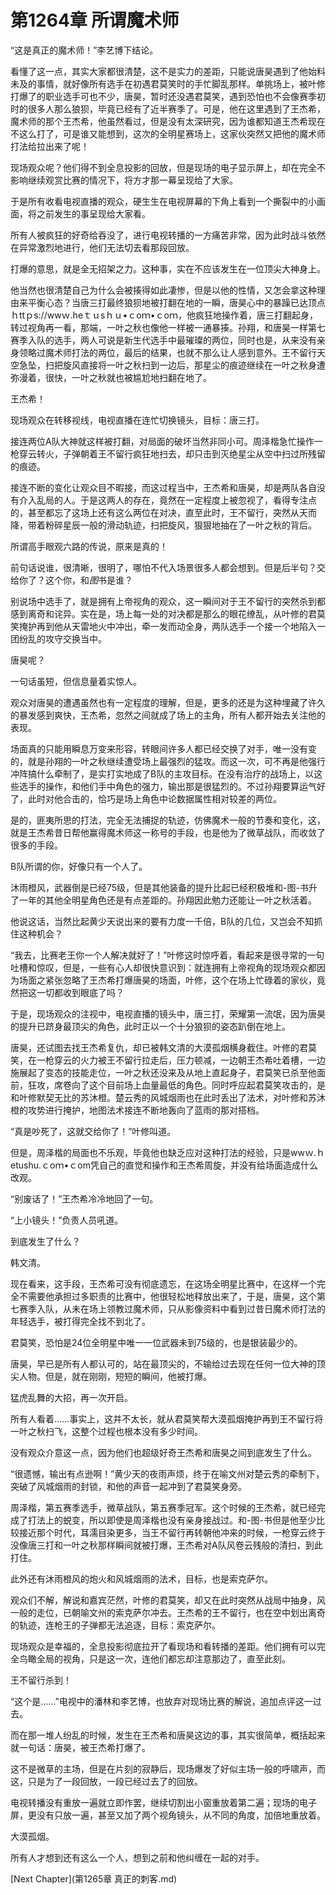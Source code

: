 # 第1264章 所谓魔术师

“这是真正的魔术师！”李艺博下结论。

看懂了这一点，其实大家都很清楚，这不是实力的差距，只能说唐昊遇到了他始料未及的事情，就好像所有选手在初遇君莫笑时的手忙脚乱那样。单挑场上，被叶修打爆了的职业选手可也不少，唐昊，暂时还没遇君莫笑，遇到恐怕也不会像赛季初时的很多人那么狼狈，毕竟已经有了近半赛季了。可是，他在这里遇到了王杰希，魔术师的那个王杰希，他虽然看过，但是没有太深研究，因为谁都知道王杰希现在不这么打了，可是谁又能想到，这次的全明星赛场上，这家伙突然又把他的魔术师打法给拉出来了呢！

现场观众呢？他们得不到全息投影的回放，但是现场的电子显示屏上，却在完全不影响继续观赏比赛的情况下，将方才那一幕呈现给了大家。

于是所有收看电视直播的观众，硬生生在电视屏幕的下角上看到一个撕裂中的小画面，将之前发生的事呈现给大家看。

所有人被疯狂的好奇给吞没了，进行电视转播的一方痛苦非常，因为此时战斗依然在异常激烈地进行，他们无法切去看那段回放。

打爆的意思，就是全无招架之力。这种事，实在不应该发生在一位顶尖大神身上。

他当然也很清楚自己为什么会被揍得如此凄惨，但是以他的性情，又怎会拿这种理由来平衡心态？当唐三打最终狼狈地被打翻在地的一瞬，唐昊心中的暴躁已达顶点ｈttｐs://wwｗ.heｔｕsｈｕ•ｃoｍ•ｃoｍ，他疯狂地操作着，唐三打翻起身，转过视角再一看，那端，一叶之秋也像他一样被一通暴揍。孙翔，和唐昊一样第七赛季入队的选手，两人可说是新生代选手中最璀璨的两位，同时也是，从来没有亲身领略过魔术师打法的两位，最后的结果，也就不那么让人感到意外。王不留行天空急坠，扫把旋风直接将一叶之秋扫到一边后，那星尘的痕迹继续在一叶之秋身遭弥漫着，很快，一叶之秋就也被尴尬地扫翻在地了。

王杰希！

现场观众在转移视线，电视直播在连忙切换镜头，目标：唐三打。

接连两位A队大神就这样被打翻，对局面的破坏当然非同小可。周泽楷急忙操作一枪穿云转火，子弹朝着王不留行疯狂地扫去，却只击到灭绝星尘从空中扫过所残留的痕迹。

接连不断的变化让观众目不暇接，而这过程当中，王杰希和唐昊，却是两队各自没有介入乱局的人。于是这两人的存在，竟然在一定程度上被忽视了，看得专注点的，甚至都忘了这场上还有这么两位在对决，直至此时，王不留行，突然从天而降，带着粉碎星辰一般的滑动轨迹，扫把旋风，狠狠地抽在了一叶之秋的背后。

所谓高手眼观六路的传说，原来是真的！

前句话说谁，很清晰，很明了，哪怕不代入场景很多人都会想到。但是后半句？交给你了？这个你，和*图*书是谁？

别说场中选手了，就是拥有上帝视角的观众，这一瞬间对于王不留行的突然杀到都感到离奇和诧异。实在是，场上每一处的对决都是那么的眼花缭乱，从叶修的君莫笑掩护再到他从天雷地火中冲出，牵一发而动全身，两队选手一个接一个地陷入一团纷乱的攻守交换当中。

唐昊呢？

一句话虽短，但信息量着实惊人。

观众对唐昊的遭遇虽然也有一定程度的理解，但是，更多的还是为这种埋藏了许久的暴发感到爽快，王杰希，忽然之间就成了场上的主角，所有人都开始去关注他的表现。

场面真的只能用瞬息万变来形容，转眼间许多人都已经交换了对手，唯一没有变的，就是孙翔的一叶之秋继续遭受场上最强烈的猛攻。而这一次，可不再是他强行冲阵搞什么牵制了，是实打实地成了B队的主攻目标。在没有治疗的战场上，以这些选手的操作，和他们手中角色的强力，输出那是很猛烈的。不过孙翔要算运气好了，此时对他合击的，恰巧是场上角色中论数据属性相对较差的两位。

是的，匪夷所思的打法，完全无法捕捉的轨迹，仿佛魔术一般的节奏和变化，这，就是王杰希昔日帮他赢得魔术师这一称号的手段，也是他为了微草战队，而收敛了很多的手段。

B队所谓的你，好像只有一个人了。

沐雨橙风，武器倒是已经75级，但是其他装备的提升比起已经积极堆和-图-书升了一年的其他全明星角色还是有点差距的。孙翔因此勉力还能让一叶之秋活着。

他说这话，当然比起黄少天说出来的要有力度一千倍，B队的几位，又岂会不知抓住这种机会？

“我去，比赛老王你一个人解决就好了！”叶修这时惊呼着，看起来是很寻常的一句吐槽和惊叹，但是，一些有心人却很快意识到：就连拥有上帝视角的现场观众都因为场面之紧张忽略了王杰希打爆唐昊的场面，叶修，这个在场上忙碌着的家伙，竟然把这一切都收到眼底了吗？

于是，现场观众的注视中，电视直播的镜头中，唐三打，荣耀第一流氓，因为唐昊的提升已跻身最顶尖的角色，此时正以一个十分狼狈的姿态趴倒在地上。

唐昊，还试图去找王杰希复仇，却已被韩文清的大漠孤烟横身截住。叶修的君莫笑，在一枪穿云的火力被王不留行拉走后，压力顿减，一边朝王杰希吐着槽，一边施展起了变态的技能走位，一叶之秋还没来及从地上直起身子，君莫笑已杀至他面前，狂攻，席卷向了这个目前场上血量最低的角色。同时呼应起君莫笑攻击的，是和叶修默契无比的苏沐橙。楚云秀的风城烟雨也在此时丢出了法术，对叶修和苏沐橙的攻势进行掩护，地图法术接连不断地轰向了蓝雨的那对搭档。

“真是吵死了，这就交给你了！”叶修叫道。

但是，周泽楷的局面也不乐观，毕竟他也缺乏应对这种打法的经验，只是wwｗ.ｈetushu.ｃoｍ•ｃom凭自己的直觉和操作和王杰希周旋，并没有给场面造成什么改观。

“别废话了！”王杰希冷冷地回了一句。

“上小镜头！”负责人员吼道。

到底发生了什么？

韩文清。

现在看来，这手段，王杰希可没有彻底遗忘，在这场全明星比赛中，在这样一个完全不需要他承担过多职责的比赛中，他很轻松地释放出来了，于是，唐昊，这个第七赛季入队，从未在场上领教过魔术师，只从影像资料中看到过昔日魔术师打法的年轻选手，被打得完全找不到北了。

君莫笑，恐怕是24位全明星中唯一一位武器未到75级的，也是银装最少的。

唐昊，早已是所有人都认可的，站在最顶尖的，不输给过去现在任何一位大神的顶尖人物。但是，就在刚刚，短短的瞬间，他被打爆。

猛虎乱舞的大招，再一次开启。

所有人看着……事实上，这并不太长，就从君莫笑帮大漠孤烟掩护再到王不留行将一叶之秋扫飞，这整个过程也根本没有多少时间。

没有观众介意这一点，因为他们也超级好奇王杰希和唐昊之间到底发生了什么。

“很遗憾，输出有点逊啊！”黄少天的夜雨声烦，终于在喻文州对楚云秀的牵制下，突破了风城烟雨的封锁，和他的声音一起冲到了君莫笑身旁。

周泽楷，第五赛季选手，微草战队，第五赛季冠军。这个时候的王杰希，就已经完成了打法上的蜕变，所以即使是周泽楷也没有亲身接战过。和-图-书但是他至少比较接近那个时代，耳濡目染更多，当王不留行再转朝他冲来的时候，一枪穿云终于没像唐三打和一叶之秋那样瞬间就被打爆，王杰希对A队风卷云残般的清扫，到此打住。

此外还有沐雨橙风的炮火和风城烟雨的法术，目标，也是索克萨尔。

观众们不解，解说和嘉宾茫然，叶修的君莫笑，却又在此时突然从战局中抽身，风一般的走位，已朝喻文州的索克萨尔冲去。王杰希的王不留行，也在空中划出离奇的轨迹，连枪王的子弹都无法追逐，目标：索克萨尔。

现场观众是幸福的，全息投影彻底拉开了看现场和看转播的差距。他们拥有可以完全鸟瞰全局的视角，只是这一次，连他们都忘却注意那边了，直至此刻。

王不留行杀到！

“这个是……”电视中的潘林和李艺博，也放弃对现场比赛的解说，追加点评这一过去。

而在那一堆人纷乱的时候，发生在王杰希和唐昊这边的事，其实很简单，概括起来就一句话：唐昊，被王杰希打爆了。

这不是微草的主场，但是在片刻的寂静后，现场爆发了好似主场一般的呼啸声，而这，只是为了一段回放，一段已经过去了的回放。

电视转播没有重放一遍就立即作罢，继续切割出小窗重放着第二遍；现场的电子屏，更没有只放一遍，甚至又加了两个视角镜头，从不同的角度，加倍地重放着。

大漠孤烟。

所有人才想到还有这么一个人，想到之前和他纠缠在一起的对手。



[Next Chapter](第1265章 真正的刺客.md)